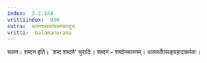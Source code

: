 ```yaml
---
index:  3.2.148
vrittiindex:  930
sutra:  चलनशब्दार्थादकर्मकाद्युच्
vritti:  balamanorama 
---
```


चलन। शब्दन इति। `शब्द शब्दने' चुरादिः। शब्दनं - शब्दोच्चारणम्। धात्वर्थोपसङ्ग्रहादकर्मकः। 

